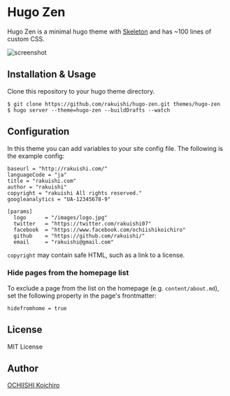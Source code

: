 # Hugo Zen

Hugo Zen is a minimal hugo theme with [Skeleton](https://github.com/dhg/Skeleton/) and has ~100 lines of custom CSS.

![screenshot](https://raw.githubusercontent.com/rakuishi/hugo-zen/master/images/screenshot.png)

## Installation & Usage

Clone this repository to your hugo theme directory.

	$ git clone https://github.com/rakuishi/hugo-zen.git themes/hugo-zen
	$ hugo server --theme=hugo-zen --buildDrafts --watch

## Configuration

In this theme you can add variables to your site config file. The following is the example config:

	baseurl = "http://rakuishi.com/"
	languageCode = "ja"
	title = "rakuishi.com"
	author = "rakuishi"
	copyright = "rakuishi All rights reserved."
    googleanalytics = "UA-12345678-9"

	[params]
	  logo      = "/images/logo.jpg"
	  twitter   = "https://twitter.com/rakuishi07"
	  facebook  = "https://www.facebook.com/ochiishikoichiro"
	  github    = "https://github.com/rakuishi/"
	  email     = "rakuishi@gmail.com"

`copyright` may contain safe HTML, such as a link to a license.

### Hide pages from the homepage list

To exclude a page from the list on the homepage (e.g. `content/about.md`), set the following property in the page's frontmatter:

	hidefromhome = true

## License

MIT License

## Author

[OCHIISHI Koichiro](https://github.com/rakuishi)
